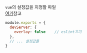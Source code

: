# 
`vue`의 설정값을 지정할 파일    
[여기](https://cli.vuejs.org/config/#vue-config-js)참고
```javascript
module.exports = {
  devServer: {
    overlay: false    // eslint끄기
  },
  // ... 설정값들
}
```